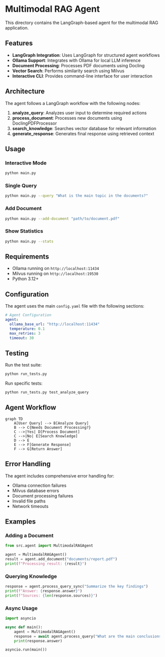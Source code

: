 # Multimodal RAG Agent

This directory contains the LangGraph-based agent for the multimodal RAG application.

## Features

- **LangGraph Integration**: Uses LangGraph for structured agent workflows
- **Ollama Support**: Integrates with Ollama for local LLM inference
- **Document Processing**: Processes PDF documents using Docling
- **Vector Search**: Performs similarity search using Milvus
- **Interactive CLI**: Provides command-line interface for user interaction

## Architecture

The agent follows a LangGraph workflow with the following nodes:

1. **analyze_query**: Analyzes user input to determine required actions
2. **process_document**: Processes new documents using DoclingPDFProcessor
3. **search_knowledge**: Searches vector database for relevant information
4. **generate_response**: Generates final response using retrieved context

## Usage

### Interactive Mode

```bash
python main.py
```

### Single Query

```bash
python main.py --query "What is the main topic in the documents?"
```

### Add Document

```bash
python main.py --add-document "path/to/document.pdf"
```

### Show Statistics

```bash
python main.py --stats
```

## Requirements

- Ollama running on `http://localhost:11434`
- Milvus running on `http://localhost:19530`
- Python 3.12+

## Configuration

The agent uses the main `config.yaml` file with the following sections:

```yaml
# Agent Configuration
agent:
  ollama_base_url: "http://localhost:11434"
  temperature: 0.1
  max_retries: 3
  timeout: 30
```

## Testing

Run the test suite:

```bash
python run_tests.py
```

Run specific tests:

```bash
python run_tests.py test_analyze_query
```

## Agent Workflow

```mermaid
graph TD
    A[User Query] --> B[Analyze Query]
    B --> C{Needs Document Processing?}
    C -->|Yes| D[Process Document]
    C -->|No| E[Search Knowledge]
    D --> E
    E --> F[Generate Response]
    F --> G[Return Answer]
```

## Error Handling

The agent includes comprehensive error handling for:

- Ollama connection failures
- Milvus database errors
- Document processing failures
- Invalid file paths
- Network timeouts

## Examples

### Adding a Document

```python
from src.agent import MultimodalRAGAgent

agent = MultimodalRAGAgent()
result = agent.add_document("documents/report.pdf")
print(f"Processing result: {result}")
```

### Querying Knowledge

```python
response = agent.process_query_sync("Summarize the key findings")
print(f"Answer: {response.answer}")
print(f"Sources: {len(response.sources)}")
```

### Async Usage

```python
import asyncio

async def main():
    agent = MultimodalRAGAgent()
    response = await agent.process_query("What are the main conclusions?")
    print(response.answer)

asyncio.run(main())
```